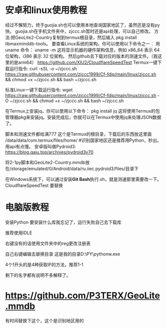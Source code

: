 # 安卓和linux使用教程
经过不懈努力，终于guojia.sh也可以使用本地查询国家地区了，虽然还是没有py快。
guojia.sh在手机文件夹中，zjccc.sh暂时还是api处理，可以自己修改。
方法:把GeoLite2-Country复制到termux根目录，然后输入
pkg install libmaxminddb-tools。
要查看Linux系统的架构，你可以使用以下命令之一：
用 uname 命令：
uname -m
这将显示机器的硬件架构信息，例如 x86_64 表示 64 位架构，i386 表示 32 位架构。
然后github去下载对应的版本的测速文件。（我这里的是arm64）
https://github.com/XIU2/CloudflareSpeedTest
Termux一键下载运行指令:
curl -sSL -o ~/zjccc.sh https://raw.githubusercontent.com/zjccc1999/Cf-fdip/main/linux/zjccc.sh && chmod +x ~/zjccc.sh && bash ~/zjccc.sh

标准Linux一键下载运行指令:
wget https://raw.githubusercontent.com/zjccc1999/Cf-fdip/main/linux/zjccc.sh -O ~/zjccc.sh && chmod +x ~/zjccc.sh && bash ~/zjccc.sh

在Termux上安装jq，你可以使用以下命令：
pkg install jq
这将使用Termux的包管理器pkg来安装jq。安装完成后，你就可以在Termux中使用jq来处理JSON数据了。

脚本和测速文件都给满777
这个是Termux的根目录，下载后的东西放这里面
/data/data/com.termux/files/home/
#识别国家地区还是推荐用Python，秒出。用api有点慢。
安卓版叫做Pydroid3:
https://blog.qaiu.top/archives/pydroid3v70

将2-1py脚本和GeoLite2-Country.mmdb放在/storage/emulated/0/Android/data/ru.iiec.pydroid3/files/目录下

在Windows系统下，可以通过安装**Git Bash**执行.sh，就是测速那里需要改一下。CloudflareSpeedTest 要替换

# 电脑版教程
安装Python
要安装什么库我忘记了，运行失败自己去下载库

推荐使用IDLE

右键没有的话使用文件夹中的reg更改注册表

自己右键编辑去替换目录   这是我的目录D:\\PY\\pythonw.exe

4个1开头的是4种获取IP的方法，推荐1-1

剩下的名字都有说明不多解释了。

# https://github.com/P3TERX/GeoLite.mmdb

有时间替换下这个，这个是识别地区用的

